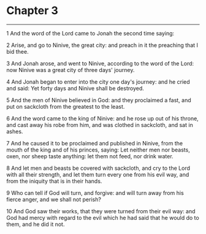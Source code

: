 # Chapter 3

***

1 And the word of the Lord came to Jonah the second time saying:

2 Arise, and go to Ninive, the great city: and preach in it the preaching that I bid thee.

3 And Jonah arose, and went to Ninive, according to the word of the Lord: now Ninive was a great city of three days' journey.

4 And Jonah began to enter into the city one day's journey: and he cried and said: Yet forty days and Ninive shall be destroyed.

5 And the men of Ninive believed in God: and they proclaimed a fast, and put on sackcloth from the greatest to the least.

6 And the word came to the king of Ninive: and he rose up out of his throne, and cast away his robe from him, and was clothed in sackcloth, and sat in ashes.

7 And he caused it to be proclaimed and published in Ninive, from the mouth of the king and of his princes, saying: Let neither men nor beasts, oxen, nor sheep taste anything: let them not feed, nor drink water.

8 And let men and beasts be covered with sackcloth, and cry to the Lord with all their strength, and let them turn every one from his evil way, and from the iniquity that is in their hands.

9 Who can tell if God will turn, and forgive: and will turn away from his fierce anger, and we shall not perish?

10 And God saw their works, that they were turned from their evil way: and God had mercy with regard to the evil which he had said that he would do to them, and he did it not.

